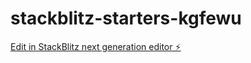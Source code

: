 # stackblitz-starters-kgfewu

[Edit in StackBlitz next generation editor ⚡️](https://stackblitz.com/~/github.com/linto-cinta/stackblitz-starters-kgfewu)